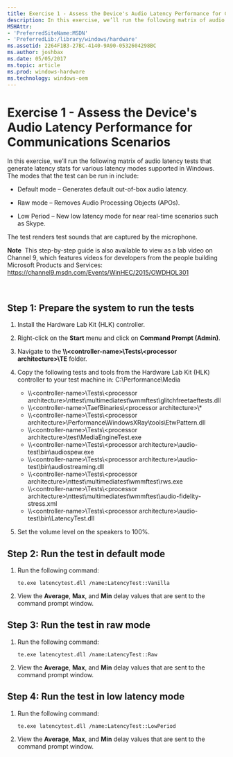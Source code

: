 ```yaml
---
title: Exercise 1 - Assess the Device's Audio Latency Performance for Communications Scenarios
description: In this exercise, we’ll run the following matrix of audio latency tests that generate latency stats for various latency modes supported in Windows.
MSHAttr:
- 'PreferredSiteName:MSDN'
- 'PreferredLib:/library/windows/hardware'
ms.assetid: 2264F1B3-27BC-4140-9A90-0532604298BC
ms.author: joshbax
ms.date: 05/05/2017
ms.topic: article
ms.prod: windows-hardware
ms.technology: windows-oem
---
```


# Exercise 1 - Assess the Device's Audio Latency Performance for Communications Scenarios


In this exercise, we’ll run the following matrix of audio latency tests that generate latency stats for various latency modes supported in Windows. The modes that the test can be run in include:

-   Default mode – Generates default out-of-box audio latency.

-   Raw mode – Removes Audio Processing Objects (APOs).

-   Low Period – New low latency mode for near real-time scenarios such as Skype.

The test renders test sounds that are captured by the microphone.

**Note**  This step-by-step guide is also available to view as a lab video on Channel 9, which features videos for developers from the people building Microsoft Products and Services: <https://channel9.msdn.com/Events/WinHEC/2015/OWDHOL301>

 

## Step 1: Prepare the system to run the tests


1.  Install the Hardware Lab Kit (HLK) controller.

2.  Right-click on the **Start** menu and click on **Command Prompt (Admin)**.

3.  Navigate to the **\\\\&lt;controller-name&gt;\\Tests\\&lt;processor architecture&gt;\\TE** folder.

4.  Copy the following tests and tools from the Hardware Lab Kit (HLK) controller to your test machine in: C:\\Performance\\Media
    -   \\\\&lt;controller-name&gt;\\Tests\\&lt;processor architecture&gt;\\nttest\\multimediatest\\wmmftest\\glitchfreetaeftests.dll
    -   \\\\&lt;controller-name&gt;\\TaefBinaries\\&lt;processor architecture&gt;\\\*
    -   \\\\&lt;controller-name&gt;\\Tests\\&lt;processor architecture&gt;\\Performance\\WindowsXRay\\tools\\EtwPattern.dll
    -   \\\\&lt;controller-name&gt;\\Tests\\&lt;processor architecture&gt;\\test\\MediaEngineTest.exe
    -   \\\\&lt;controller-name&gt;\\Tests\\&lt;processor architecture&gt;\\audio-test\\bin\\audiospew.exe
    -   \\\\&lt;controller-name&gt;\\Tests\\&lt;processor architecture&gt;\\audio-test\\bin\\audiostreaming.dll
    -   \\\\&lt;controller-name&gt;\\Tests\\&lt;processor architecture&gt;\\nttest\\multimediatest\\wmmftest\\rws.exe
    -   \\\\&lt;controller-name&gt;\\Tests\\&lt;processor architecture&gt;\\nttest\\multimediatest\\wmmftest\\audio-fidelity-stress.xml
    -   \\\\&lt;controller-name&gt;\\Tests\\&lt;processor architecture&gt;\\audio-test\\bin\\LatencyTest.dll

5.  Set the volume level on the speakers to 100%.

## Step 2: Run the test in default mode


1.  Run the following command:

    ```
    te.exe latencytest.dll /name:LatencyTest::Vanilla
    ```

2.  View the **Average**, **Max**, and **Min** delay values that are sent to the command prompt window.

## Step 3: Run the test in raw mode


1.  Run the following command:

    ```
    te.exe latencytest.dll /name:LatencyTest::Raw
    ```

2.  View the **Average**, **Max**, and **Min** delay values that are sent to the command prompt window.

## Step 4: Run the test in low latency mode


1.  Run the following command:

    ```
    te.exe latencytest.dll /name:LatencyTest::LowPeriod
    ```

2.  View the **Average**, **Max**, and **Min** delay values that are sent to the command prompt window.

 

 






